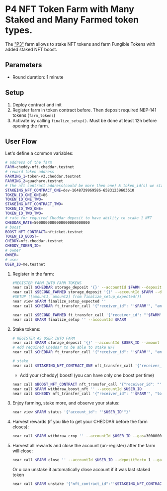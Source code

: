 # P4 NFT Token Farm with Many Staked and Many Farmed token types.

The ["P3"](https://https://github.com/alpha-fi/cheddar/blob/master/p3-farm/README.md) farm allows to stake NFT tokens and farm Fungible Tokens with added staked NFT boost.


## Parameters

- Round duration: 1 minute

## Setup

1. Deploy contract and init
2. Register farm in token contract before. Then deposit required NEP-141 tokens (`farm_tokens`)
3. Activate by calling `finalize_setup()`. Must be done at least 12h before opening the farm.

## User Flow

Let's define a common variables:

```sh
# address of the farm
FARM=cheddy-nft.cheddar.testnet
# reward token address
FARMING_1=token-v3.cheddar.testnet
FARMING_2=guacharo.testnet
# the nft contract address(could be more then one) & token_id(s) we stake
STAKEING_NFT_CONTRACT_ONE=dev-1648729969586-65831239603610
TOKEN_ID_ONE_ONE=86
TOKEN_ID_ONE_TWO=
STAKEING_NFT_CONTRACT_TWO=
TOKEN_ID_TWO_ONE=
TOKEN_ID_TWO_TWO=
# rate for required Cheddar deposit to have ability to stake 1 NFT
CHEDDAR_RATE=5000000000000000000000000
# boost
BOOST_NFT_CONTRACT=nfticket.testnet
TOKEN_ID_BOOST=
CHEDDY=nft.cheddar.testnet
CHEDDY_TOKEN_ID=
# owner
OWNER=
# user
USER_ID=me.testnet
```

1. Register in the farm:

   ```bash
   #REGISTER FARM INTO FARM TOKENS
   near call $CHEDDAR storage_deposit '{}' --accountId $FARM --deposit 0.00125 
   near call $SECOND_FARMED storage_deposit '{}' --accountId $FARM --deposit 0.00125
   #SETUP ([amount1, amount2] from finalize_setup_expected())
   near view $FARM finalize_setup_expected ''
   near call $CHEDDAR ft_transfer_call '{"receiver_id": "'$FARM'", "amount":"amount1", "msg": "setup reward deposit"}' --accountId $USER_ID --depositYocto 1 --gas=200000000000000

   near call $SECOND_FARMED ft_transfer_call '{"receiver_id": "'$FARM'", "amount":"amount2", "msg": "setup reward deposit"}' --accountId $USER_ID --depositYocto 1 --gas=200000000000000
   near call $FARM finalize_setup '' --accountId $FARM
   ```

2. Stake tokens:

   ```bash
   # REGISTER AS USER INTO FARM
   near call $FARM storage_deposit '{}' --accountId $USER_ID --amount 0.06
   # Add required Cheddar to be able to stake NFT
   near call $CHEDDAR ft_transfer_call '{"receiver_id": "'$FARM'", "amount":"'$CHEDDAR_RATE'", "msg": "cheddar stake"}' --accountId $USER_ID --depositYocto 1 --gas=200000000000000

   # stake
   near call $STAKEING_NFT_CONTRACT_ONE nft_transfer_call '{"receiver_id": "'$FARM'", "token_id":"'$TOKEN_ID_ONE_ONE'", "msg": "to farm"}' --accountId $USER_ID --depositYocto 1 --gas=200000000000000
   ```
   - Add your (cheddy) boost! (you can have only one boost per time)
   ```bash
   near call $BOOST_NFT_CONTRACT nft_transfer_call '{"receiver_id": "'$FARM'", "token_id":"'$TOKEN_ID_BOOST'", "msg": "to boost"}' --accountId $USER_ID --depositYocto 1 --gas=200000000000000
   near call $FARM withdraw_boost_nft '' --accountId $USER_ID
   near call $CHEDDY nft_transfer_call '{"receiver_id": "'$FARM'", "token_id":"'$CHEDDY_TOKEN_ID'", "msg": "to boost"}' --accountId $USER_ID --depositYocto 1 --gas=200000000000000
   ```

3. Enjoy farming, stake more, and observe your status:

   ```bash
   near view $FARM status '{"account_id": "'$USER_ID'"}'
   ```

4. Harvest rewards (if you like to get your CHEDDAR before the farm closes):

   ```bash
   near call $FARM withdraw_crop '' --accountId $USER_ID --gas=300000000000000
   ```

5. Harvest all rewards and close the account (un-register) after the farm will close:
   ```bash
   near call $FARM close '' --accountId $USER_ID --depositYocto 1 --gas=300000000000000
   ```
   Or u can unstake it automatically close account if it was last staked token
   ```bash
   near call $FARM unstake '{"nft_contract_id":"'$STAKEING_NFT_CONTRACT_ONE'", "token_id":"'$TOKEN_ID_ONE_ONE'"}' --accountId $USER_ID --depositYocto 1 --gas=300000000000000
   ```
```sh

```
